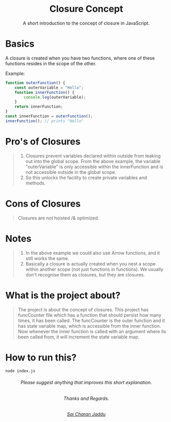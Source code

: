 <h1 align="center">  
    Closure Concept
</h1>  

<p align="center">  
   A short introduction to the concept of closure in JavaScript.  
</p>

# Basics
A closure is created when you have two functions, where one of these functions resides in the scope of the other.

Example:
```javascript
function outerFunction() {
    const outerVariable = "Hello";
    function innerFunction() {
        console.log(outerVariable);
    }
    return innerFunction;
}
const innerFunction = outerFunction();
innerFunction(); // prints "Hello"
```

# Pro's of Closures
> 1. Closures prevent variables declared within outside from leaking out into the global scope.
     From the above example, the variable "outerVariable" is only accessible within the innerFunction and is not accessible outside in the global scope.
> 2. So this unlocks the facility to create private variables and methods.

# Cons of Closures
> Closures are not hoisted /& optimized.

# Notes
> 1. In the above example we could also use Arrow functions, and it still works the same.
> 2. Basically a closure is actually created when you nest a scope within another scope (not just functions in functions). We usually don't recognise them as closures, but they are closures.

# What is the project about?
> The project is about the concept of closures.
> This project has funcCounter file which has a function that should persist how many times, it has been called.
> The funcCounter is the outer function and it has state variable map, which is accessible from the inner function.
> Now whenever the inner function is called with an argument where its been called from, it will increment the state variable map.

# How to run this?
```shell
node index.js
```

<h6 align="center">
    Please suggest anything that improves this short explanation.
</h6>
<h6 align="center">
    Thanks and Regards.
</h6>
<h6 align="center">
    <a href="mailto:charan0017@gmail.com">Sai Charan Jaddu</a>
</h6>
